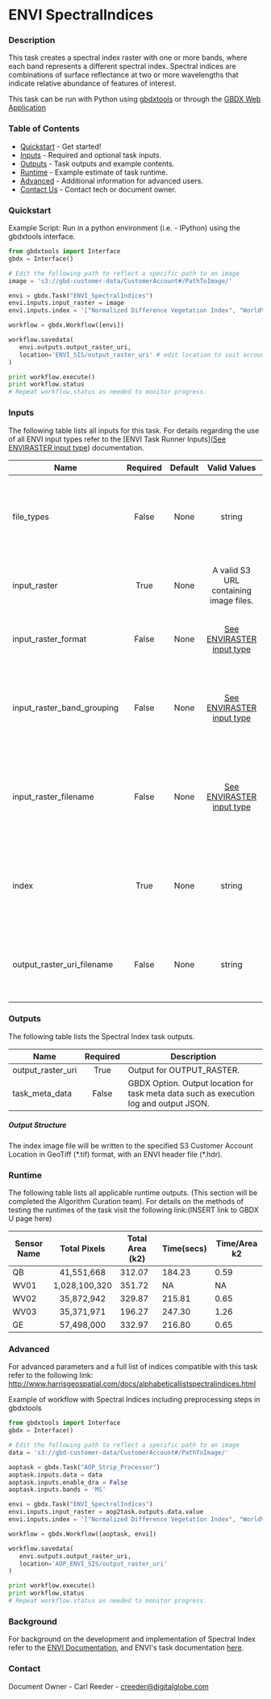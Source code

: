 # ENVI SpectralIndices

### Description
This task creates a spectral index raster with one or more bands, where each band represents a different spectral index. Spectral indices are combinations of surface reflectance at two or more wavelengths that indicate relative abundance of features of interest.

This task can be run with Python using [gbdxtools](https://github.com/DigitalGlobe/gbdxtools) or through the [GBDX Web Application](https://gbdx.geobigdata.io/materials/)

### Table of Contents

- [Quickstart](#quickstart) - Get started!
- [Inputs](#inputs) - Required and optional task inputs.
- [Outputs](#outputs) - Task outputs and example contents.
- [Runtime](#runtime) - Example estimate of task runtime.
- [Advanced](#advanced) - Additional information for advanced users.
- [Contact Us](#contact-us) - Contact tech or document owner.

### Quickstart
Example Script: Run in a python environment (i.e. - IPython) using the gbdxtools interface.

```python
from gbdxtools import Interface
gbdx = Interface()

# Edit the following path to reflect a specific path to an image
image = 's3://gbd-customer-data/CustomerAccount#/PathToImage/'

envi = gbdx.Task("ENVI_SpectralIndices")
envi.inputs.input_raster = image
envi.inputs.index = '["Normalized Difference Vegetation Index", "WorldView Soil Index"]'

workflow = gbdx.Workflow([envi])

workflow.savedata(
   envi.outputs.output_raster_uri,
   location='ENVI_SIS/output_raster_uri' # edit location to suit account
)

print workflow.execute()
print workflow.status
# Repeat workflow.status as needed to monitor progress.
```

### Inputs
The following table lists all inputs for this task. For details regarding the use of all ENVI input types refer to the [ENVI Task Runner Inputs]([See ENVIRASTER input type](https://github.com/TDG-Platform/docs/blob/master/ENVI_Task_Runner_Inputs.md)) documentation.

| Name                       | Required | Default |               Valid Values               | Description                              |
| -------------------------- | :------: | :-----: | :--------------------------------------: | ---------------------------------------- |
| file_types                 |  False   |  None   |                  string                  | GBDX Option. Comma separated list of permitted file type extensions. Use this to filter input files -- Value Type: STRING |
| input_raster               |   True   |  None   |  A valid S3 URL containing image files.  | Specify a raster from which to run the task. -- Value Type: ENVIRASTER |
| input_raster_format        |  False   |  None   | [See ENVIRASTER input type](https://github.com/TDG-Platform/docs/blob/master/ENVI_Task_Runner_Inputs.md) | Provide the format of the image, for example: landsat-8. -- Value Type: STRING |
| input_raster_band_grouping |  False   |  None   | [See ENVIRASTER input type](https://github.com/TDG-Platform/docs/blob/master/ENVI_Task_Runner_Inputs.md) | Provide the name of the band grouping to be used in the task, ie - panchromatic. -- Value Type: STRING |
| input_raster_filename      |  False   |  None   | [See ENVIRASTER input type](https://github.com/TDG-Platform/docs/blob/master/ENVI_Task_Runner_Inputs.md) | Provide the explicit relative raster filename that ENVI will open. This overrides any file lookup in the task runner. -- Value Type: STRING |
| index                      |   True   |  None   |                  string                  | Specify a string, or array of strings, representing the pre-defined spectral indices to apply to the input raster. -- Value Type: STRING |
| output_raster_uri_filename |  False   |  None   |                  string                  | Specify a string with the fully-qualified path and filename for OUTPUT_RASTER. -- Value Type: STRING |

### 

### Outputs
The following table lists the Spectral Index task outputs.

| Name              | Required | Description                              |
| ----------------- | :------: | ---------------------------------------- |
| output_raster_uri |   True   | Output for OUTPUT_RASTER.                |
| task_meta_data    |  False   | GBDX Option. Output location for task meta data such as execution log and output JSON. |

##### Output Structure

The index image file will be written to the specified S3 Customer Account Location in GeoTiff (\*.tif) format, with an ENVI header file (\*.hdr).



### Runtime

The following table lists all applicable runtime outputs. (This section will be completed the Algorithm Curation team). For details on the methods of testing the runtimes of the task visit the following link:(INSERT link to GBDX U page here)

| Sensor Name | Total Pixels  | Total Area (k2) | Time(secs) | Time/Area k2 |
| ----------- | :-----------: | --------------- | ---------- | ------------ |
| QB          |  41,551,668   | 312.07          | 184.23     | 0.59         |
| WV01        | 1,028,100,320 | 351.72          | NA         | NA           |
| WV02        |  35,872,942   | 329.87          | 215.81     | 0.65         |
| WV03        |  35,371,971   | 196.27          | 247.30     | 1.26         |
| GE          |  57,498,000   | 332.97          | 216.80     | 0.65         |

### 


### Advanced
For advanced parameters and a full list of indices compatible with this task refer to the following link:
http://www.harrisgeospatial.com/docs/alphabeticallistspectralindices.html

Example of workflow with Spectral Indices including preprocessing steps in gbdxtools

```python
from gbdxtools import Interface
gbdx = Interface()

# Edit the following path to reflect a specific path to an image
data = 's3://gbd-customer-data/CustomerAccount#/PathToImage/'

aoptask = gbdx.Task("AOP_Strip_Processor") 
aoptask.inputs.data = data
aoptask.inputs.enable_dra = False
aoptask.inputs.bands = 'MS'

envi = gbdx.Task("ENVI_SpectralIndices")
envi.inputs.input_raster = aop2task.outputs.data.value
envi.inputs.index = '["Normalized Difference Vegetation Index", "WorldView Built-Up Index", "WorldView Non-Homogeneous Feature Difference", "WorldView Water Index", "WorldView Soil Index"]'

workflow = gbdx.Workflow([aoptask, envi])

workflow.savedata(
   envi.outputs.output_raster_uri,
   location='AOP_ENVI_SIS/output_raster_uri'
)

print workflow.execute()
print workflow.status
# Repeat workflow.status as needed to monitor progress.
```



### Background

For background on the development and implementation of Spectral Index refer to the [ENVI Documentation](https://www.harrisgeospatial.com/docs/spectralindices.html), and ENVI's task documentation [here](https://www.harrisgeospatial.com/docs/ENVISpectralIndicesTask.html).


### Contact
Document Owner - Carl Reeder - creeder@digitalglobe.com
